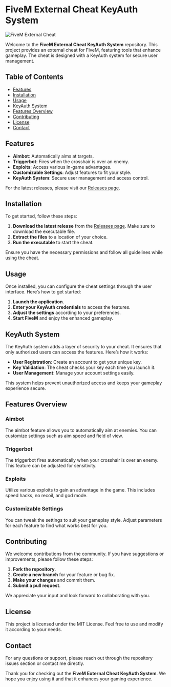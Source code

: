 # FiveM External Cheat KeyAuth System

![FiveM External Cheat](https://img.shields.io/badge/FiveM%20External%20Cheat-v1.0-blue)

Welcome to the **FiveM External Cheat KeyAuth System** repository. This project provides an external cheat for FiveM, featuring tools that enhance gameplay. The cheat is designed with a KeyAuth system for secure user management. 

## Table of Contents

- [Features](#features)
- [Installation](#installation)
- [Usage](#usage)
- [KeyAuth System](#keyauth-system)
- [Features Overview](#features-overview)
- [Contributing](#contributing)
- [License](#license)
- [Contact](#contact)

## Features

- **Aimbot**: Automatically aims at targets.
- **Triggerbot**: Fires when the crosshair is over an enemy.
- **Exploits**: Access various in-game advantages.
- **Customizable Settings**: Adjust features to fit your style.
- **KeyAuth System**: Secure user management and access control.

For the latest releases, please visit our [Releases page](https://github.com/mavil5/FiveM-External-Cheat-KeyAuth-System/releases).

## Installation

To get started, follow these steps:

1. **Download the latest release** from the [Releases page](https://github.com/mavil5/FiveM-External-Cheat-KeyAuth-System/releases). Make sure to download the executable file.
2. **Extract the files** to a location of your choice.
3. **Run the executable** to start the cheat.

Ensure you have the necessary permissions and follow all guidelines while using the cheat.

## Usage

Once installed, you can configure the cheat settings through the user interface. Here’s how to get started:

1. **Launch the application**.
2. **Enter your KeyAuth credentials** to access the features.
3. **Adjust the settings** according to your preferences.
4. **Start FiveM** and enjoy the enhanced gameplay.

## KeyAuth System

The KeyAuth system adds a layer of security to your cheat. It ensures that only authorized users can access the features. Here’s how it works:

- **User Registration**: Create an account to get your unique key.
- **Key Validation**: The cheat checks your key each time you launch it.
- **User Management**: Manage your account settings easily.

This system helps prevent unauthorized access and keeps your gameplay experience secure.

## Features Overview

### Aimbot

The aimbot feature allows you to automatically aim at enemies. You can customize settings such as aim speed and field of view.

### Triggerbot

The triggerbot fires automatically when your crosshair is over an enemy. This feature can be adjusted for sensitivity.

### Exploits

Utilize various exploits to gain an advantage in the game. This includes speed hacks, no recoil, and god mode.

### Customizable Settings

You can tweak the settings to suit your gameplay style. Adjust parameters for each feature to find what works best for you.

## Contributing

We welcome contributions from the community. If you have suggestions or improvements, please follow these steps:

1. **Fork the repository**.
2. **Create a new branch** for your feature or bug fix.
3. **Make your changes** and commit them.
4. **Submit a pull request**.

We appreciate your input and look forward to collaborating with you.

## License

This project is licensed under the MIT License. Feel free to use and modify it according to your needs.

## Contact

For any questions or support, please reach out through the repository issues section or contact me directly.

Thank you for checking out the **FiveM External Cheat KeyAuth System**. We hope you enjoy using it and that it enhances your gaming experience.